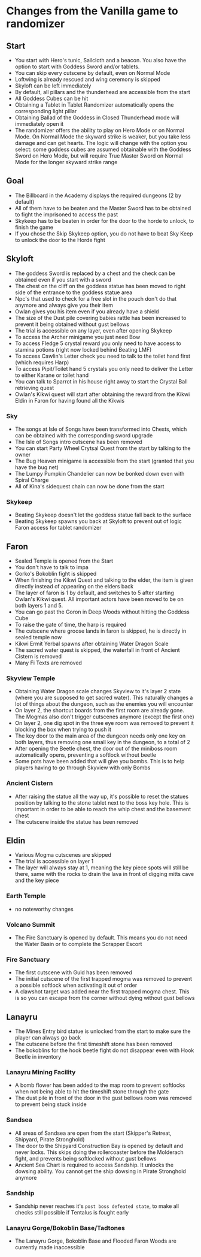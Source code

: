 # Changes from the Vanilla game to randomizer
## Start
- You start with Hero's tunic, Sailcloth and a beacon. You also have the option to start with Goddess Sword and/or tablets.
- You can skip every cutscene by default, even on Normal Mode
- Loftwing is already rescued and wing ceremony is skipped
- Skyloft can be left immediately
- By default, all pillars and the thunderhead are accessible from the start
- All Goddess Cubes can be hit
- Obtaining a Tablet in Tablet Randomizer automatically opens the corresponding light pillar
- Obtaining Ballad of the Goddess in Closed Thunderhead mode will immediately open it
- The randomizer offers the ability to play on Hero Mode or on Normal Mode. On Normal Mode the skyward strike is weaker, but you take less damage and can get hearts. The logic will change with the option you select: some goddess cubes are assumed obtainable with the Goddess Sword on Hero Mode, but will require True Master Sword on Normal Mode for the longer skyward strike range
## Goal
- The Billboard in the Academy displays the required dungeons (2 by default)
- All of them have to be beaten and the Master Sword has to be obtained to fight the imprisoned to access the past
- Skykeep has to be beaten in order for the door to the horde to unlock, to finish the game
- If you chose the Skip Skykeep option, you do not have to beat Sky Keep to unlock the door to the Horde fight
## Skyloft
- The goddess Sword is replaced by a chest and the check can be obtained even if you start with a sword
- The chest on the cliff on the goddess statue has been moved to right side of the entrance to the goddess statue area
- Npc's that used to check for a free slot in the pouch don't do that anymore and always give you their item
- Owlan gives you his item even if you already have a shield
- The size of the Dust pile covering babies rattle has been increased to prevent it being obtained without gust bellows
- The trial is accessible on any layer, even after opening Skykeep
- To access the Archer minigame you just need Bow
- To access Fledge 5 crystal reward you only need to have access to stamina potions (right now locked behind Beating LMF)
- To access Cawlin's Letter check you need to talk to the toilet hand first (which requires Harp)
- To access Pipit/Toilet hand 5 crystals you only need to deliver the Letter to either Karane or toilet hand
- You can talk to Sparrot in his house right away to start the Crystal Ball retrieving quest
- Owlan's Kikwi quest will start after obtaining the reward from the Kikwi Eldin in Faron for having found all the Kikwis
### Sky
- The songs at Isle of Songs have been transformed into Chests, which can be obtained with the corresponding sword upgrade
- The Isle of Songs intro cutscene has been removed
- You can start Party Wheel Crytsal Quest from the start by talking to the owner
- The Bug Heaven minigame is accessible from the start (granted that you have the bug net)
- The Lumpy Pumpkin Chandelier can now be bonked down even with Spiral Charge
- All of Kina's sidequest chain can now be done from the start
### Skykeep
- Beating Skykeep doesn't let the goddess statue fall back to the surface
- Beating Skykeep spawns you back at Skyloft to prevent out of logic Faron access for tablet randomizer
## Faron
- Sealed Temple is opened from the Start
- You don't have to talk to impa
- Gorko's Bokoblin fight is skipped
- When finishing the Kikwi Quest and talking to the elder, the item is given directly instead of appearing on the elders back
- The layer of faron is 1 by default, and switches to 5 after starting Owlan's Kikwi quest. All important actors have been moved to be on both layers 1 and 5.
- You can go past the Goron in Deep Woods without hitting the Goddess Cube
- To raise the gate of time, the harp is required
- The cutscene where groose lands in faron is skipped, he is directly in sealed temple now
- Kikwi Ermit Yerbal spawns after obtaining Water Dragon Scale
- The sacred water quest is skipped, the waterfall in front of Ancient Cistern is removed
- Many Fi Texts are removed
### Skyview Temple
- Obtaining Water Dragon scale changes Skyview to it's layer 2 state (where you are supposed to get sacred water). This naturally changes a lot of things about the dungeon, such as the enemies you will encounter
- On layer 2, the shortcut boards from the first room are already gone. The Mogmas also don't trigger cutscenes anymore (except the first one)
- On layer 2, one dig spot in the three eye room was removed to prevent it blocking the box when trying to push it
- The key door to the main area of the dungeon needs only one key on both layers, thus removing one small key in the dungeon, to a total of 2
- After opening the Beetle chest, the door out of the miniboss room automatically opens, preventing a softlock without beetle
- Some pots have been added that will give you bombs. This is to help players having to go through Skyview with only Bombs
### Ancient Cistern
- After raising the statue all the way up, it's possible to reset the statues position by talking to the stone tablet next to the boss key hole. This is important in order to be able to reach the whip chest and the basement chest
- The cutscene inside the statue has been removed
## Eldin
- Various Mogma cutscenes are skipped
- The trial is accessible on layer 1
- The layer will always stay at 1, meaning the key piece spots will still be there, same with the rocks to drain the lava in front of digging mitts cave and the key piece
### Earth Temple
- no noteworthy changes
### Volcano Summit
- The Fire Sanctuary is opened by default. This means you do not need the Water Basin or to complete the Scrapper Escort
### Fire Sanctuary
- The first cutscene with Guld has been removed
- The initial cutscene of the first trapped mogma was removed to prevent a possible softlock when activating it out of order
- A clawshot target was added near the first trapped mogma chest. This is so you can escape from the corner without dying without gust bellows
## Lanayru
- The Mines Entry bird statue is unlocked from the start to make sure the player can always go back
- The cutscene before the first timeshift stone has been removed
- The bokoblins for the hook beetle fight do not disappear even with Hook Beetle in inventory
### Lanayru Mining Facility
- A bomb flower has been added to the map room to prevent softlocks when not being able to hit the timeshift stone through the gate
- The dust pile in front of the door in the gust bellows room was removed to prevent being stuck inside
### Sandsea
- All areas of Sandsea are open from the start (Skipper's Retreat, Shipyard, Pirate Stronghold)
- The door to the Shipyard Construction Bay is opened by default and never locks. This skips doing the rollercoaster before the Molderach fight, and prevents being softlocked without gust bellows
- Ancient Sea Chart is required to access Sandship. It unlocks the dowsing ability. You cannot get the ship dowsing in Pirate Stronghold anymore
### Sandship
- Sandship never reaches it's `post boss defeated state`, to make all checks still possible if Tentalus is fought early
### Lanayru Gorge/Bokoblin Base/Tadtones
- The Lanayru Gorge, Bokoblin Base and Flooded Faron Woods are currently made inaccessible
